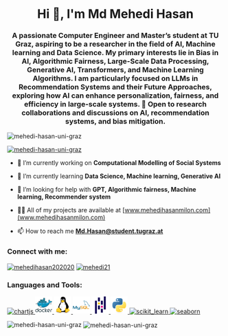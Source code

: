 <h1 align="center">Hi 👋, I'm Md Mehedi Hasan</h1>
<h3 align="center">A passionate Computer Engineer and Master’s student at TU Graz, aspiring to be a researcher in the field of AI, Machine learning and Data Science. My primary interests lie in Bias in AI, Algorithmic Fairness, Large-Scale Data Processing, Generative AI, Transformers, and Machine Learning Algorithms. I am particularly focused on LLMs in Recommendation Systems and their Future Approaches, exploring how AI can enhance personalization, fairness, and efficiency in large-scale systems. 🚀 Open to research collaborations and discussions on AI, recommendation systems, and bias mitigation.</h3>

<p align="left"> <img src="https://komarev.com/ghpvc/?username=mehedi-hasan-uni-graz&label=Profile%20views&color=0e75b6&style=flat" alt="mehedi-hasan-uni-graz" /> </p>

<p align="left"> <a href="https://github.com/ryo-ma/github-profile-trophy"><img src="https://github-profile-trophy.vercel.app/?username=mehedi-hasan-uni-graz" alt="mehedi-hasan-uni-graz" /></a> </p>

- 🔭 I’m currently working on **Computational Modelling of Social Systems**

- 🌱 I’m currently learning **Data Science, Machine learning, Generative AI**

- 🤝 I’m looking for help with **GPT, Algorithmic fairness, Machine learning, Recommender system**

- 👨‍💻 All of my projects are available at [www.mehedihasanmilon.com](www.mehedihasanmilon.com)

- 📫 How to reach me **Md.Hasan@student.tugraz.at**

<h3 align="left">Connect with me:</h3>
<p align="left">
<a href="https://linkedin.com/in/mehedihasan202020" target="blank"><img align="center" src="https://raw.githubusercontent.com/rahuldkjain/github-profile-readme-generator/master/src/images/icons/Social/linked-in-alt.svg" alt="mehedihasan202020" height="30" width="40" /></a>
<a href="https://kaggle.com/mehedi21" target="blank"><img align="center" src="https://raw.githubusercontent.com/rahuldkjain/github-profile-readme-generator/master/src/images/icons/Social/kaggle.svg" alt="mehedi21" height="30" width="40" /></a>
</p>

<h3 align="left">Languages and Tools:</h3>
<p align="left"> <a href="https://www.chartjs.org" target="_blank" rel="noreferrer"> <img src="https://www.chartjs.org/media/logo-title.svg" alt="chartjs" width="40" height="40"/> </a> <a href="https://www.docker.com/" target="_blank" rel="noreferrer"> <img src="https://raw.githubusercontent.com/devicons/devicon/master/icons/docker/docker-original-wordmark.svg" alt="docker" width="40" height="40"/> </a> <a href="https://www.linux.org/" target="_blank" rel="noreferrer"> <img src="https://raw.githubusercontent.com/devicons/devicon/master/icons/linux/linux-original.svg" alt="linux" width="40" height="40"/> </a> <a href="https://www.mysql.com/" target="_blank" rel="noreferrer"> <img src="https://raw.githubusercontent.com/devicons/devicon/master/icons/mysql/mysql-original-wordmark.svg" alt="mysql" width="40" height="40"/> </a> <a href="https://pandas.pydata.org/" target="_blank" rel="noreferrer"> <img src="https://raw.githubusercontent.com/devicons/devicon/2ae2a900d2f041da66e950e4d48052658d850630/icons/pandas/pandas-original.svg" alt="pandas" width="40" height="40"/> </a> <a href="https://www.python.org" target="_blank" rel="noreferrer"> <img src="https://raw.githubusercontent.com/devicons/devicon/master/icons/python/python-original.svg" alt="python" width="40" height="40"/> </a> <a href="https://scikit-learn.org/" target="_blank" rel="noreferrer"> <img src="https://upload.wikimedia.org/wikipedia/commons/0/05/Scikit_learn_logo_small.svg" alt="scikit_learn" width="40" height="40"/> </a> <a href="https://seaborn.pydata.org/" target="_blank" rel="noreferrer"> <img src="https://seaborn.pydata.org/_images/logo-mark-lightbg.svg" alt="seaborn" width="40" height="40"/> </a> </p>

<p><img align="left" src="https://github-readme-stats.vercel.app/api/top-langs?username=mehedi-hasan-uni-graz&show_icons=true&locale=en&layout=compact" alt="mehedi-hasan-uni-graz" /></p>

<p>&nbsp;<img align="center" src="https://github-readme-stats.vercel.app/api?username=mehedi-hasan-uni-graz&show_icons=true&locale=en" alt="mehedi-hasan-uni-graz" /></p>
